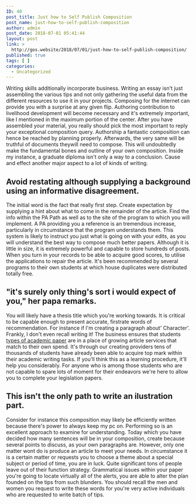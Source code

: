 ```yaml
---
ID: 40
post_title: Just how to Self Publish Composition
post_name: just-how-to-self-publish-composition
author: admin
post_date: 2018-07-01 05:41:44
layout: post
link: >
  http://gos.website/2018/07/01/just-how-to-self-publish-composition/
published: true
tags: [ ]
categories:
  - Uncategorized
---
```

<p>Writing skills additionally incorporate business. Writing an essay isn't just assembling the various tips and not only gathering the useful data from the different resources to use it in your projects. Composing for the internet can provide you with a surprise at any given flip. Authoring contribution to livelihood development will become necessary and it's extremely important, like I mentioned in the maximum portion of the center. After you have assembled your material, you really should pick the most important to reply your exceptional composition query. Authorship a fantastic composition can hence be reached by planning properly. Afterwards, the very same will be truthful of documents theywill need to compose. This will undoubtedly make the fundamental bones and outline of your own composition. Inside my instance, a graduate diploma isn't only a way to a conclusion. Cause and effect another major aspect to a lot of kinds of writing.    <h2>Avoid restating although supplying a background using an informative disagreement.</h2><p>The initial word is the fact that really first step. Create expectation by supplying a hint about what to come in the remainder of the article. Find the info within the PA Path as well as to the site of the program to which you will implement. A PA providing you a reference is an tremendous increase, particularly in circumstance that the program understands them. This system is likely to instruct you just what is going on with your edits, as you will understand the best way to compose much better papers. Although it is little in size, it is extremely powerful and capable to store hundreds of posts. When you turn in your records to be able to acquire good scores, to utilise the applications to repair the article. It's been recommended by several programs to their own students at which house duplicates were distributed totally free.  <h2>"it's surely only thing's sort i would expect of you," her papa remarks.</h2><p>You will likely have a thesis title which you're working towards. It is critical to be capable enough to present accurate, firstrate words of recommendation. For instance if I'm creating a paragraph about' Character'. Frankly, I don't even recall writing it! The business ensures that students <a href="https://rush-essays.com/">types of academic paper</a> are in a place of growing article services that match to their own spend. It's through our creating providers tens of thousands of students have already been able to acquire top mark within their academic writing tasks. If you'll think this as a learning procedure, it'll help you considerably. For anyone who is among those students who are not capable to spare lots of moment for their endeavors we're here to allow you to complete your legislation papers.  <h2>This isn't the only path to write an ilustration part.</h2><p>Consider for instance this composition may likely be efficiently written because there's power to always keep my pc on. Performing so is an excellent approach to examine for understanding. Today which you have decided how many sentences will be in your composition, create because several points to discuss, as your own paragraphs are. However, only one matter wont do is produce an article to meet your needs. In circumstance it is a certain matter or requests you to choose a theme about a special subject or period of time, you are in luck. Quite significant tons of people leave out of their function strategy. Grammatical issues within your paper you're going to locate virtually all of the alerts, you are able to alter the plan founded on the tips from such blunders. You should recall the men and women you request to write these words for you're very active individuals who are requested to write batch of tips.